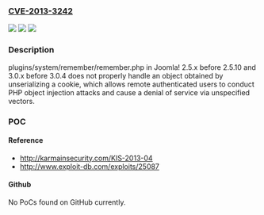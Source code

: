 ### [CVE-2013-3242](https://cve.mitre.org/cgi-bin/cvename.cgi?name=CVE-2013-3242)
![](https://img.shields.io/static/v1?label=Product&message=n%2Fa&color=blue)
![](https://img.shields.io/static/v1?label=Version&message=n%2Fa&color=blue)
![](https://img.shields.io/static/v1?label=Vulnerability&message=n%2Fa&color=brighgreen)

### Description

plugins/system/remember/remember.php in Joomla! 2.5.x before 2.5.10 and 3.0.x before 3.0.4 does not properly handle an object obtained by unserializing a cookie, which allows remote authenticated users to conduct PHP object injection attacks and cause a denial of service via unspecified vectors.

### POC

#### Reference
- http://karmainsecurity.com/KIS-2013-04
- http://www.exploit-db.com/exploits/25087

#### Github
No PoCs found on GitHub currently.

